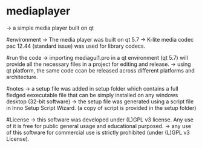 # mediaplayer
-> a simple media player built on qt

#environment
-> The media player was built on qt 5.7
-> K-lite media codec pac 12.44 (standard issue) was used for library codecs.

#run the code
-> importing mediagui1.pro in a qt environment (qt 5.7) will provide all the necessary files in a project for editing and release.
-> using qt platform, the same code ccan be released across different platforms and architecture.


#notes
-> a setup file was added in setup folder which contains a full fledged eexecutable file that can be simply installed on any windows desktop (32-bit software)
-> the setup file was generated using a script file in Inno Setup Script Wizard. (a copy of script is provided in the setup folder)

#License
-> this software was developed under (L)GPL v3 license. Any use of it is free for public general usage and educational purposed.
-> any use of this software for commercial use is strictly prohibited (under (L)GPL v3 License).

